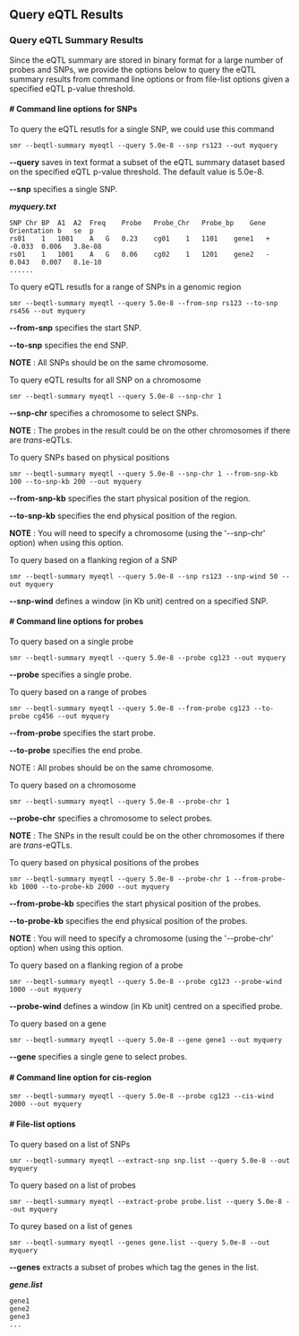 
## Query eQTL Results

### Query eQTL Summary Results

Since the eQTL summary are stored in binary format for a large number of
probes and SNPs, we provide the options below to query the eQTL summary
results from command line options or from file-list options given a
specified eQTL p-value threshold.

#### \# Command line options for SNPs

To query the eQTL resutls for a single SNP, we could use this command

```
smr --beqtl-summary myeqtl --query 5.0e-8 --snp rs123 --out myquery 
```

**\--query** saves in text format a subset of the eQTL summary
dataset based on the specified eQTL p-value threshold. The default
value is 5.0e-8.

**\--snp** specifies a single SNP.

***myquery.txt***

```
SNP	Chr	BP	A1	A2	Freq	Probe	Probe_Chr	Probe_bp	Gene	Orientation	b	se	p
rs01	1	1001	A	G	0.23	cg01	1	1101	gene1	+	-0.033	0.006	3.8e-08
rs01	1	1001	A	G	0.06	cg02	1	1201	gene2	-	0.043	0.007	8.1e-10
......	
```
To query eQTL resutls for a range of SNPs in a genomic region

```
smr --beqtl-summary myeqtl --query 5.0e-8 --from-snp rs123 --to-snp rs456 --out myquery 
```

**\--from-snp** specifies the start SNP.

**\--to-snp** specifies the end SNP.

**NOTE** : All SNPs should be on the same chromosome.

To query eQTL results for all SNP on a chromosome

```
smr --beqtl-summary myeqtl --query 5.0e-8 --snp-chr 1 
```

**\--snp-chr** specifies a chromosome to select SNPs.

**NOTE** : The probes in the result could be on the other chromosomes if
there are *trans*-eQTLs.

To query SNPs based on physical positions

```
smr --beqtl-summary myeqtl --query 5.0e-8 --snp-chr 1 --from-snp-kb 100 --to-snp-kb 200 --out myquery 
```

**\--from-snp-kb** specifies the start physical position of the
region.

**\--to-snp-kb** specifies the end physical position of the region.

**NOTE** : You will need to specify a chromosome (using the '\--snp-chr'
option) when using this option.

To query based on a flanking region of a SNP

```
smr --beqtl-summary myeqtl --query 5.0e-8 --snp rs123 --snp-wind 50 --out myquery 
```

**\--snp-wind** defines a window (in Kb unit) centred on a specified SNP.

#### \# Command line options for probes

To query based on a single probe

```
smr --beqtl-summary myeqtl --query 5.0e-8 --probe cg123 --out myquery 
```

**\--probe** specifies a single probe.

To query based on a range of probes

```
smr --beqtl-summary myeqtl --query 5.0e-8 --from-probe cg123 --to-probe cg456 --out myquery 
```

**\--from-probe** specifies the start probe.

**\--to-probe** specifies the end probe.

NOTE : All probes should be on the same chromosome.

To query based on a chromosome

```
smr --beqtl-summary myeqtl --query 5.0e-8 --probe-chr 1 
```

**\--probe-chr** specifies a chromosome to select probes.

**NOTE** : The SNPs in the result could be on the other chromosomes if there
are *trans*-eQTLs.

To query based on physical positions of the probes

```
smr --beqtl-summary myeqtl --query 5.0e-8 --probe-chr 1 --from-probe-kb 1000 --to-probe-kb 2000 --out myquery 
```

**\--from-probe-kb** specifies the start physical position of the
probes.

**\--to-probe-kb** specifies the end physical position of the
probes.

**NOTE** : You will need to specify a chromosome (using the '\--probe-chr'
option) when using this option.

To query based on a flanking region of a probe

```
smr --beqtl-summary myeqtl --query 5.0e-8 --probe cg123 --probe-wind 1000 --out myquery 
```

**\--probe-wind** defines a window (in Kb unit) centred on a specified probe.

To query based on a gene

```
smr --beqtl-summary myeqtl --query 5.0e-8 --gene gene1 --out myquery 
```

**\--gene** specifies a single gene to select probes.

#### \# Command line option for cis-region

```
smr --beqtl-summary myeqtl --query 5.0e-8 --probe cg123 --cis-wind 2000 --out myquery 
```

#### \# File-list options

To query based on a list of SNPs

```
smr --beqtl-summary myeqtl --extract-snp snp.list --query 5.0e-8 --out myquery 
```

To query based on a list of probes

```
smr --beqtl-summary myeqtl --extract-probe probe.list --query 5.0e-8 --out myquery
```

To qurey based on a list of genes

```
smr --beqtl-summary myeqtl --genes gene.list --query 5.0e-8 --out myquery 
```

**\--genes** extracts a subset of probes which tag the genes in the
list.

***gene.list***
```
gene1
gene2
gene3
...
```
